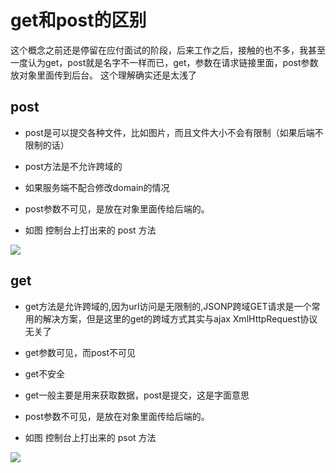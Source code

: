 get和post的区别
===========

这个概念之前还是停留在应付面试的阶段，后来工作之后，接触的也不多，我甚至一度认为get，post就是名字不一样而已，get，参数在请求链接里面，post参数放对象里面传到后台。
这个理解确实还是太浅了


## post

* post是可以提交各种文件，比如图片，而且文件大小不会有限制（如果后端不限制的话）

* post方法是不允许跨域的

* 如果服务端不配合修改domain的情况

* post参数不可见，是放在对象里面传给后端的。

* 如图 控制台上打出来的 post 方法

![](http://p1.qhimg.com/t0127064ba70b48a2b6.jpg)


## get

* get方法是允许跨域的,因为url访问是无限制的,JSONP跨域GET请求是一个常用的解决方案，但是这里的get的跨域方式其实与ajax XmlHttpRequest协议无关了

* get参数可见，而post不可见

* get不安全

* get一般主要是用来获取数据，post是提交，这是字面意思

* post参数不可见，是放在对象里面传给后端的。

* 如图 控制台上打出来的 psot 方法

![](http://p2.qhimg.com/t016485ab8ebfd286b4.png)


